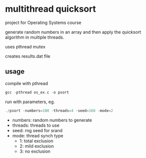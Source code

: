# multithread quicksort
project for Operating Systems course

generate random numbers in an array and then apply the quicksort algorithm in multiple threads.

uses pthread mutex

creates results.dat file

## usage
compile with pthread
```C
gcc -pthread os_ex.c -o psort
```
run with parameters, eg.
```C
./psort -numbers=100 -threads=4 -seed=168 -mode=2
```
* numbers: random numbers to generate
* threads: threads to use
* seed: rng seed for srand
* mode: thread synch type
  * 1: total exclusion
  * 2: mild exclusion
  * 3: no exclusion
